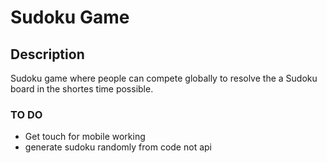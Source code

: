 # Sudoku Game

## Description

Sudoku game where people can compete globally to resolve the a Sudoku board in the shortes time possible.

### TO DO

- Get touch for mobile working
- generate sudoku randomly from code not api
